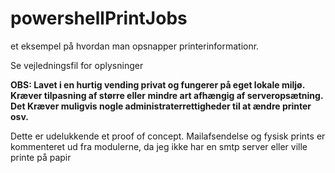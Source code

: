 # powershellPrintJobs

et eksempel på hvordan man opsnapper printerinformationr.

Se vejledningsfil for oplysninger

**OBS: Lavet i en hurtig vending privat og fungerer på eget lokale miljø. Kræver tilpasning af større eller mindre art afhængig af serveropsætning. Det Kræver muligvis nogle administraterrettigheder til at ændre printer osv.**

Dette er udelukkende et proof of concept. Mailafsendelse og fysisk prints er kommenteret ud fra modulerne, da jeg ikke har en smtp server eller ville printe på papir
